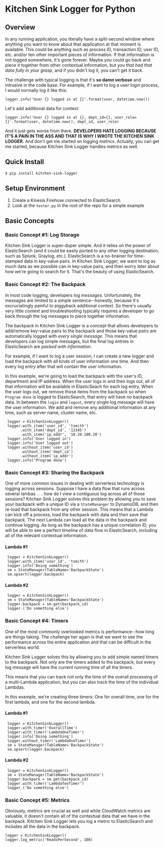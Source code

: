 # Kitchen Sink Logger for Python
## Overview
In any running application, you literally have a split-second window where anything you want to know about that application at that moment is available. This could be anything such as process ID, transaction ID, user ID, etc. and/or ten other important pieces of information. If that information is not logged somewhere, it's gone forever. Maybe you could go back and piece it together from other contextual information, but you *that had that data fully in your grasp*, and if you didn't log it, you can't get it back.

The challenge with typical logging is that it's **so damn verbose** and intrusive in the code base.  For example, if I want to log a user login process, I would normally log it like this:

    logger.info('User {} logged in at {}'.format(user, datetime.now())

Let's add additional data for context:

    logger.info('User {} logged in at {}, dept_id={}, user_role={}'.format(user, datetime.now(), dept_id, user_role)

And it just gets worse from there. **DEVELOPERS HATE LOGGING BECAUSE IT'S A PAIN IN THE ASS AND THAT IS WHY I WROTE THE KITCHEN SINK LOGGER.** And don't get me started on logging metrics. Actually, you can get me started, because Kitchen Sink Logger handles metrics as well.

## Quick Install

    $ pip install kitchen-sink-logger

## Setup Environment
1. Create a Kinesis Firehose connected to ElasticSearch
2. Look at the `tester.py` in the root of the repo for a simple example


## Basic Concepts
### Basic Concept #1: Log Storage
Kitchen Sink Logger is super-duper simple. And it relies on the power of ElasticSearch (and it could be easily ported to any other logging destination, such as Splunk, Graylog, etc.). ElasticSearch is a no-brainer for time-stamped data in key-value pairs. In Kitchen Sink Logger, we want to log as much data as we possible can in key-value pairs, and then worry later about how we're going to search for it. That's the beauty of using ElasticSearch.

### Basic Concept #2: The Backpack
In most code logging, developers log *messages*. Unfortunately, the messages are limited to a simple sentence--honestly, because it's excruciatingly painful to piggyback additional context. So there's usually very little context and troubleshooting typically requires a developer to go back through the log messages to piece together information. 

The backpack in Kitchen Sink Logger is a concept that allows developers to add/remove key-value pairs to the backpack and those key-value pairs are automatically logged with *every single message.* This means that developers can log simple messages, but the final log entries in ElasticSearch are *packed with information.*

For example, if I want to log a user session, I can create a new logger and load the backpack with all kinds of user information one time. And then every log entry after that will contain the user information.

In this example, we're going to load the backpack with the user's ID, department and IP address. When the user logs in and then logs out, all of that information will be available in ElasticSeach for each log entry. When the user logs out, we remove those items from the backpack so when `Program done` is logged to ElasticSearch, that entry will have no backpack data. In between the `login` and `logout`, every single log message will have the user information. We add and remove any additional information at any time, such as server name, cluster name, etc.

     logger = KitchenSinkLogger()
     logger.with_item('user_id', 'tsmith')
           .with_item('dept_id', '12345')
           .with_item('ip_addr', '10.20.100.20')
     logger.info('User logged in')
     logger.info('User logged out')
     logger.without_item('user_id')
           .without_item('dept_id')
           .without_item('ip_addr')
     logger.info('Program done')

### Basic Concept #3: Sharing the Backpack
One of more common issues in dealing with serverless technology is logging across sessions. Suppose I have a data flow that runs across several lambas . . . how do I view a contiguous log across all of those sessions? Kitchen Sink Logger solves this problem by allowing you to save your backpack with a unique ID via a `StateMananger` to DynamoDB, and then re-load that backpack from any other session. This means that a Lambda can kick off a process, load the backpack with data and then save that backpack. The next Lambda can load all the data in the backpack and continue logging. As long as the backpack has a unique correlation ID, you will be able to see a perfect timeline of data flow in ElasticSearch, including all of the relevant contextual information.

#### Lambda #1

	 logger = KitchenSinkLogger()
     logger.with_item('user_id', 'tsmith')
     logger.info('Doing something')
     sm = StateManager(TableName='BackpackState')
     sm.upsert(logger.backpack)

#### Lambda #2

	 logger = KitchenSinkLogger()
     sm = StateManager(TableName='BackpackState')
     logger.backpack = sm.get(backpack_id)
	 logger.('Do something else')

### Basic Concept #4: Timers
One of the most commonly overlooked metrics is performance--how long are things taking. The challenge her again is that we want to see the performance across the entire application and that can be difficult in the serverless world. 

Kitchen Sink Logger solves this by allowing you to add simple named timers to the backpack. Not only are the timers added to the backpack, but every log message will have the current running time of all the timers.

This means that you can track not only the time of the overall processing of a multi-Lambda application, but you can also track the time of the individual Lambdas.

In this example, we're creating three timers: One for overall time, one for the first lambda, and one for the second lambda.

#### Lambda #1

	 logger = KitchenSinkLogger()
     logger.with_timer('OverallTime')
     logger.with_timer('LambdaOneTimer')
     logger.info('Doing something')
     logger.without_timer('LambdaOneTimer')
     sm = StateManager(TableName='BackpackState')
     sm.upsert(logger.backpack)

#### Lambda #2

	 logger = KitchenSinkLogger()
     sm = StateManager(TableName='BackpackState')
     logger.backpack = sm.get(backpack_id)
     logger.with_timer('LambdaTwoTimer')
	 logger.('Do something else')

### Basic Concept #5: Metrics
Obviously, metrics are crucial as well and while CloudWatch metrics are valuable, it doesn't contain all of the contextual data that we have in the backpack. Kitchen Sink Logger lets you log a metric to ElasticSearch and includes all the data in the backpack.

    logger = KitchenSinkLogger()
    logger.log_metric('ReadsPerSecond', 100)
